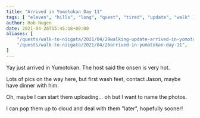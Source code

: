 ```yaml
---
title: "Arrived in Yumotokan Day 11"
tags: [ "eleven", "hills", "long", "quest", "tired", "update", "walk" ]
author: Rob Nugen
date: 2021-04-26T15:45:18+09:00
aliases: [
    "/quests/walk-to-niigata/2021/04/29walking-update-arrived-in-yomotokan-day-11",
    "/quests/walk-to-niigata/2021/04/26arrived-in-yumotokan-day-11",
]
---
```


Yay just arrived in Yumotokan. The host said the onsen is very hot.

Lots of pics on the way here, but first wash feet, contact Jason, maybe have dinner with him.

Oh, maybe I can start them uploading...  oh but I want to name the photos.

I can pop them up to cloud and deal with them "later", hopefully sooner!
